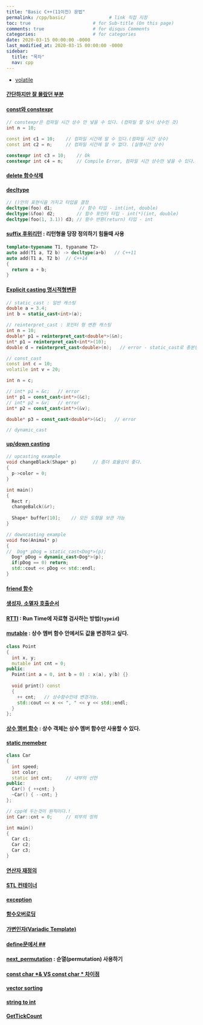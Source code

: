 ```yaml
---
title: "Basic C++(11이전) 문법"
permalink: /cpp/basic/                # link 직접 지정
toc: true                       # for Sub-title (On this page)
comments: true                  # for disqus Comments
categories:                     # for categories
date: 2020-03-15 00:00:00 -0000
last_modified_at: 2020-03-15 00:00:00 -0000
sidebar:
  title: "목차"
  nav: cpp
---
```


* [volatile](/cpp/basic/volatile/)

#### [간단하지만 잘 몰랐던 부분](https://goodayth.github.io/cpp-basic/)

#### [const와 constexpr](https://goodayth.github.io/const_constexpr/)

```cpp
// constexpr은 컴파일 시간 상수 만 넣을 수 있다. (컴파일 할 당시 상수인 것)
int n = 10;

const int c1 = 10;    // 컴파일 시간에 알 수 있다.(컴파일 시간 상수)
const int c2 = n;     // 컴파일 시간에 알 수 없다. (실행시간 상수)

constexpr int c3 = 10;    // Ok
constexpr int c4 = n;     // Compile Error, 컴파일 시간 상수만 넣을 수 있다.
```

#### [delete 함수삭제](https://goodayth.github.io/cpp-delete/)
#### [decltype](https://goodayth.github.io/decltype/)

```cpp
// ()안의 표현식을 가지고 타입을 결정
decltype(foo) d1;          // 함수 타입 - int(int, double)
decltype(&foo) d2;        // 함수 포인터 타입 - int(*)(int, double)
decltype(foo(1, 3.1)) d3; // 함수 반환(return) 타입 - int
```

#### [suffix 후위리턴](https://goodayth.github.io/cpp-suffix/) : 리턴형을 당장 정의하기 힘들때 사용

```cpp
template<typename T1, typaname T2>
auto add(T1 a, T2 b) -> decltype(a+b)   // C++11
auto add(T1 a, T2 b)  // C++14
{
  return a + b;
}
```

#### [Explicit casting 명시적형변환](https://goodayth.github.io/cpp-explicit-casting/)

```cpp
// static_cast : 일반 캐스팅
double a = 3.4;
int b = static_cast<int>(a);

// reinterpret_cast : 포인터 형 변환 캐스팅
int n = 10;
double* p1 = reinterpret_cast<double*>(&n);
int* p1 = reinterpret_cast<int*>(10);
double d = reinterpret_cast<double>(n);   // error - static_cast로 충분한 것을 reinterpret_cast사용

// const_cast
const int c = 10;
volatile int v = 20;

int n = c;

// int* p1 = &c;   // error
int* p1 = const_cast<int*>(&c);
// int* p2 = &v;   // error
int* p2 = const_cast<int*>(&v);

double* p3 = const_cast<double*>(&c);   // error

// dynamic_cast

```

#### [up/down casting](https://goodayth.github.io/cpp-up-down-casting/)

```cpp
// upcasting example
void changeBlack(Shape* p)      // 좀더 효율성이 좋다.
{
  p->color = 0;
}

int main()
{
  Rect r;
  changeBalck(&r);
  
  Shape* buffer[10];    // 모든 도형을 보관 가능
}

// downcasting example
void foo(Animal* p)
{
//  Dog* pDog = static_cast<Dog*>(p);
  Dog* pDog = dynamic_cast<Dog*>(p);
  if(pDog == 0) return;
  std::cout << pDog << std::endl;
}
```

#### [friend 함수](https://goodayth.github.io/cpp-friend-func/)
#### [생성자, 소멸자 호출순서](https://goodayth.github.io/cpp-newdel-call/)
#### [RTTI](https://goodayth.github.io/cpp-RTTI/) : Run Time에 자료형 검사하는 방법(`typeid`)
#### [mutable](https://goodayth.github.io/cpp-mutable/) : 상수 멤버 함수 안에서도 값을 변경하고 싶다.

```cpp
class Point
{
  int x, y;
  mutable int cnt = 0;
public:
  Point(int a = 0, int b = 0) : x(a), y(b) {}
  
  void print() const
  {
    ++ cnt;   // 상수함수인데 변경가능.
    std::cout << x << ", " << y << std::endl;
  }
};
```

#### [상수 멤버 함수](https://goodayth.github.io/cpp-const-func/) : 상수 객체는 상수 멤버 함수만 사용할 수 있다.
#### [static memeber](https://goodayth.github.io/cpp-static-member/)

```cpp
class Car
{
  int speed;
  int color;
  static int cnt;     // 내부의 선언
public:
  Car() { ++cnt; }
  ~Car() { --cnt; }
};

// cpp에 두는것이 원칙이다.!
int Car::cnt = 0;     // 외부의 정의

int main()
{
  Car c1;
  Car c2;
  Car c3;
}
```

#### [연산자 재정의](https://goodayth.github.io/cpp-operator/)
#### [STL 컨테이너](https://goodayth.github.io/cpp-STL/)
#### [exception](https://goodayth.github.io/cpp-exception/)
#### [함수오버로딩](https://goodayth.github.io/cpp-function-overloading/)
#### [가변인자(Variadic Template)](https://goodayth.github.io/cpp-variadic-template/)

#### [define문에서 ##](https://goodayth.github.io/cpp-define)
#### [next_permutation](https://goodayth.github.io/C++-next_permutation) : 순열(permutation) 사용하기
#### [const char *& VS const char * 차이점](https://goodayth.github.io/C++-constchar/)
#### [vector sorting](https://goodayth.github.io/C++-vector-sorting/)
#### [string to int](https://goodayth.github.io/C++-string-to-int/)
#### [GetTickCount](https://goodayth.github.io/cpp-gettickcount/)